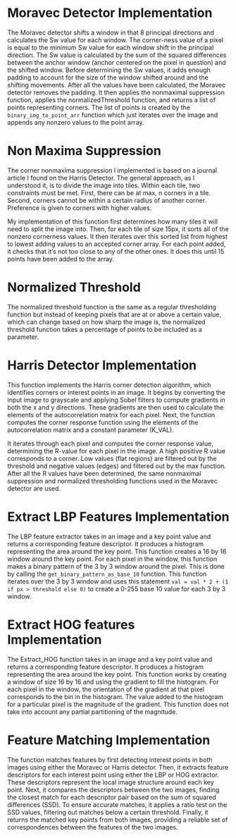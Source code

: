 # Moravec Detector Implementation
The Moravec detector shifts a window in that 8 principal directions and calculates the Sw value for each window. The corner-ness value of a pixel is equal to the minimum Sw value for each window shift in the principal direction. The Sw value is calculated by the sum of the squared differences between the anchor window (anchor centered on the pixel in question) and the shifted window. Before determining the Sw values, it adds enough padding to account for the size of the window shifted around and the shifting movements. After all the values have been calculated, the Moravec detector removes the padding. It then applies the nonmaximal suppression function, applies the normalizedThreshold function, and returns a list of points representing corners. The list of points is created by the `binary_img_to_point_arr` function which just iterates over the image and appends any nonzero values to the point array.

# Non Maxima Suppression
The corner nonmaxima suppression I implemented is based on a journal article I found on the Harris Detector. The general approach, as I understood it, is to divide the image into tiles. Within each tile, two constraints must be met. First, there can be at max, n corners in a tile. Second, corners cannot be within a certain radius of another corner. Preference is given to corners with higher values.

My implementation of this function first determines how many tiles it will need to split the image into. Then, for each tile of size 15px, it sorts all of the nonzero cornerness values. It then iterates over this sorted list from highest to lowest adding values to an accepted corner array. For each point added, it checks that it’s not too close to any of the other ones. It does this until 15 points have been added to the array.

# Normalized Threshold
The normalized threshold function is the same as a regular thresholding function but instead of keeping pixels that are at or above a certain value, which can change based on how sharp the image is, the normalized threshold function takes a percentage of points to be included as a parameter.

# Harris Detector Implementation
This function implements the Harris corner detection algorithm, which identifies corners or interest points in an image. It begins by converting the input image to grayscale and applying Sobel filters to compute gradients in both the x and y directions. These gradients are then used to calculate the elements of the autocorrelation matrix for each pixel. Next, the function computes the corner response function using the elements of the autocorrelation matrix and a constant parameter (K_VAL). 

It iterates through each pixel and computes the corner response value, determining the R-value for each pixel in the image. A high positive R value corresponds to a corner. Low values (flat regions) are filtered out by the threshold and negative values (edges) and filtered out by the max function. After all the R values have been determined, the same nonmaximal suppression and normalized thresholding functions used in the Moravec detector are used.

# Extract LBP Features Implementation
The LBP feature extractor takes in an image and a key point value and returns a corresponding feature descriptor. It produces a histogram representing the area around the key point. This function creates a 16 by 16 window around the key point. For each pixel in the window, this function makes a binary pattern of the 3 by 3 window around the pixel. This is done by calling the `get_binary_pattern_as_base_10` function. This function iterates over the 3 by 3 window and uses this statement `val = val * 2 + (1 if px > threshold else 0)` to create a 0-255 base 10 value for each 3 by 3 window.

# Extract HOG features Implementation
The Extract_HOG function takes in an image and a key point value and returns a corresponding feature descriptor. It produces a histogram representing the area around the key point. This function works by creating a window of size 16 by 16 and using the gradient to fill the histogram. For each pixel in the window, the orientation of the gradient at that pixel corresponds to the bin in the histogram. The value added to the histogram for a particular pixel is the magnitude of the gradient. This function does not take into account any partial partitioning of the magnitude.

# Feature Matching Implementation
The function matches features by first detecting interest points in both images using either the Moravec or Harris detector. Then, it extracts feature descriptors for each interest point using either the LBP or HOG extractor. These descriptors represent the local image structure around each key point. Next, it compares the descriptors between the two images, finding the closest match for each descriptor pair based on the sum of squared differences (SSD). To ensure accurate matches, it applies a ratio test on the SSD values, filtering out matches below a certain threshold. Finally, it returns the matched key points from both images, providing a reliable set of correspondences between the features of the two images.
